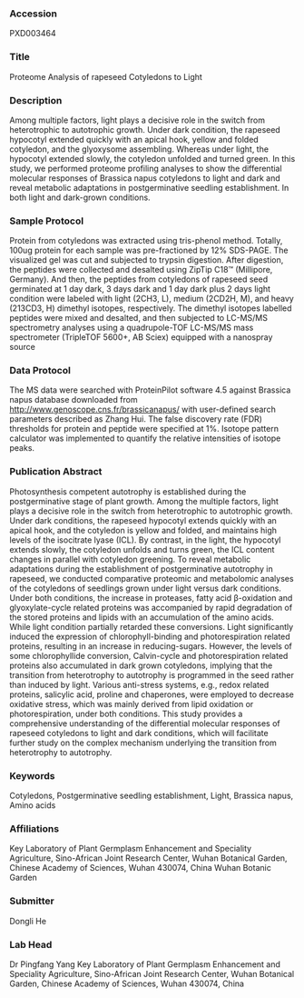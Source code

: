 ### Accession
PXD003464

### Title
Proteome Analysis of rapeseed Cotyledons to Light

### Description
Among multiple factors, light plays a decisive role in the switch from heterotrophic to autotrophic growth. Under dark condition, the rapeseed hypocotyl extended quickly with an apical hook, yellow and folded cotyledon, and the glyoxysome assembling. Whereas under light, the hypocotyl extended slowly, the cotyledon unfolded and turned green. In this study, we performed proteome profiling analyses to show the differential molecular responses of Brassica napus cotyledons to light and dark and reveal metabolic adaptations in postgerminative seedling establishment. In both light and dark-grown conditions.

### Sample Protocol
Protein from cotyledons was extracted using tris-phenol method. Totally, 100ug protein for each sample was pre-fractioned by 12% SDS-PAGE. The visualized gel was cut and subjected to trypsin digestion. After digestion, the peptides were collected and desalted using ZipTip C18™ (Millipore, Germany). And then, the peptides from cotyledons of rapeseed seed germinated at 1 day dark, 3 days dark and 1 day dark plus 2 days light condition were labeled with light (2CH3, L), medium (2CD2H, M), and heavy (213CD3, H) dimethyl isotopes, respectively. The dimethyl isotopes labelled peptides were mixed and desalted, and then subjected to LC-MS/MS spectrometry analyses using a quadrupole-TOF LC-MS/MS mass spectrometer (TripleTOF 5600+, AB Sciex) equipped with a nanospray source

### Data Protocol
The MS data were searched with ProteinPilot software 4.5 against Brassica napus database downloaded from http://www.genoscope.cns.fr/brassicanapus/ with user-defined search parameters described as Zhang Hui. The false discovery rate (FDR) thresholds for protein and peptide were specified at 1%. Isotope pattern calculator was implemented to quantify the relative intensities of isotope peaks.

### Publication Abstract
Photosynthesis competent autotrophy is established during the postgerminative stage of plant growth. Among the multiple factors, light plays a decisive role in the switch from heterotrophic to autotrophic growth. Under dark conditions, the rapeseed hypocotyl extends quickly with an apical hook, and the cotyledon is yellow and folded, and maintains high levels of the isocitrate lyase (ICL). By contrast, in the light, the hypocotyl extends slowly, the cotyledon unfolds and turns green, the ICL content changes in parallel with cotyledon greening. To reveal metabolic adaptations during the establishment of postgerminative autotrophy in rapeseed, we conducted comparative proteomic and metabolomic analyses of the cotyledons of seedlings grown under light versus dark conditions. Under both conditions, the increase in proteases, fatty acid &#x3b2;-oxidation and glyoxylate-cycle related proteins was accompanied by rapid degradation of the stored proteins and lipids with an accumulation of the amino acids. While light condition partially retarded these conversions. Light significantly induced the expression of chlorophyll-binding and photorespiration related proteins, resulting in an increase in reducing-sugars. However, the levels of some chlorophyllide conversion, Calvin-cycle and photorespiration related proteins also accumulated in dark grown cotyledons, implying that the transition from heterotrophy to autotrophy is programmed in the seed rather than induced by light. Various anti-stress systems, e.g., redox related proteins, salicylic acid, proline and chaperones, were employed to decrease oxidative stress, which was mainly derived from lipid oxidation or photorespiration, under both conditions. This study provides a comprehensive understanding of the differential molecular responses of rapeseed cotyledons to light and dark conditions, which will facilitate further study on the complex mechanism underlying the transition from heterotrophy to autotrophy.

### Keywords
Cotyledons, Postgerminative seedling establishment, Light, Brassica napus, Amino acids

### Affiliations
Key Laboratory of Plant Germplasm Enhancement and Speciality Agriculture, Sino-African Joint Research Center, Wuhan Botanical Garden, Chinese Academy of Sciences, Wuhan 430074, China
Wuhan Botanic Garden

### Submitter
Dongli He

### Lab Head
Dr Pingfang Yang
Key Laboratory of Plant Germplasm Enhancement and Speciality Agriculture, Sino-African Joint Research Center, Wuhan Botanical Garden, Chinese Academy of Sciences, Wuhan 430074, China


